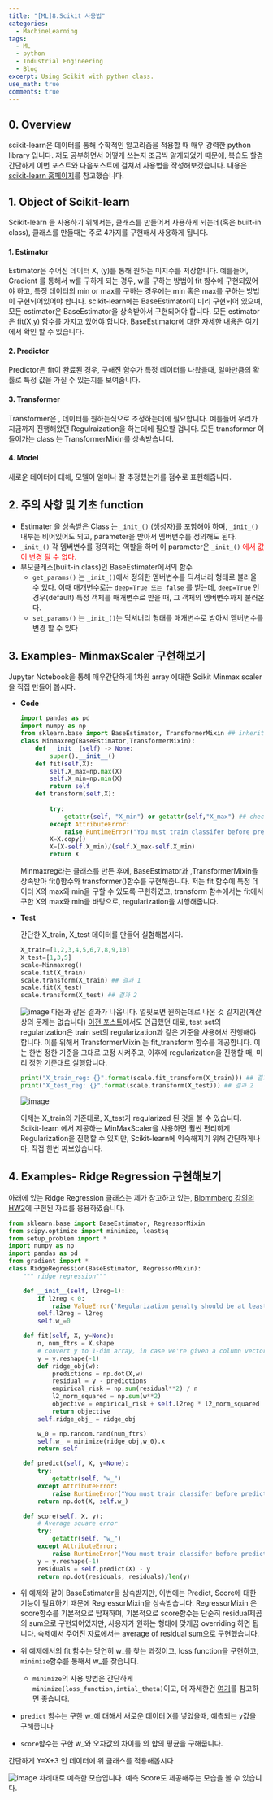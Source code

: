 ```yaml
---
title: "[ML]8.Scikit 사용법"
categories:
  - MachineLearning
tags:
  - ML
  - python
  - Industrial Engineering
  - Blog
excerpt: Using Scikit with python class.
use_math: true
comments: true
---
```


## 0. Overview
scikit-learn은 데이터를 통해 수학적인 알고리즘을 적용할 때 매우 강력한 python library 입니다. 저도 공부하면서 어떻게 쓰는지 조금씩 알게되었기 때문에, 복습도 할겸 간단하게 이번 포스트와 다음포스트에 걸쳐서 사용법을 작성해보겠습니다. 내용은 [scikit-learn 홈페이지](https://scikit-learn.org/stable/developers/develop.html)를 참고했습니다.

## 1. Object of Scikit-learn
Scikit-learn 을 사용하기 위해서는, 클래스를 만들어서 사용하게 되는데(혹은 built-in class), 클래스를 만들때는  주로 4가지를 구현해서 사용하게 됩니다.

#### 1. Estimator
Estimator은 주어진 데이터 X, (y)를 통해 원하는 미지수를 저장합니다. 예를들어, Gradient 를 통해서 w를 구하게 되는 경우, w를 구하는 방법이 fit 함수에 구현되있어야 하고, 특정 데이터의 min or max를 구하는 경우에는 min 혹은 max를 구하는 방법이 구현되어있어야 합니다.
scikit-learn에는 BaseEstimator이 미리 구현되어 있으며, 모든 estimator은 BaseEstimator을 상속받아서 구현되어야 합니다. 모든 estimator은 fit(X,y) 함수를 가지고 있어야 합니다.
BaseEstimator에 대한 자세한 내용은 [여기](https://scikit-learn.org/stable/developers/develop.html)에서 확인 할 수 있습니다.

#### 2. Predictor
Predictor은 fit이 완료된 경우, 구해진 함수가 특정 데이터를 나왔을때, 얼마만큼의 확률로 특정 값을 가질 수 있는지를 보여줍니다. 

#### 3. Transformer
Transformer은 , 데이터를 원하는식으로 조정하는데에 필요합니다. 예를들어 우리가 지금까지 진행해왔던 Regulraization을 하는데에 필요할 겁니다. 모든 transformer 이들어가는 class 는  TransformerMixin를 상속받습니다. 

#### 4. Model
새로운 데이터에 대해, 모델이 얼마나 잘 추정했는가를 점수로 표현해줍니다.


## 2. 주의 사항 및 기초 function

- Estimater 을 상속받은 Class 는 ```_init_()``` (생성자)를  포함해야 하며, ```_init_()``` 내부는 비어있어도 되고, parameter을 받아서 멤버변수를 정의해도 된다. 
-  ```_init_()``` 각 멤버변수를 정의하는 역할을 하며 이 parameter은 ```_init_()``` <span style="color:red">에서 값이 변경 될 수 없다.</span>
- 부모클래스(built-in class)인 BaseEstimater에서의 함수
  - ```get_params()``` 는 ```_init_()```에서 정의한 멤버변수를 딕셔너리 형태로 불러올 수 있다. 이때 매개변수로는 ```deep=True 또는 false``` 를 받는데, ```deep=True``` 인 경우(default) 특정 객체를 매개변수로 받을 때, 그 객체의 멤버변수까지 불러온다.
  - ```set_params()``` 는   ```_init_()```는 딕셔너리 형태를 매개변수로 받아서 멤버변수를 변경 할 수 있다




## 3. Examples- MinmaxScaler 구현해보기

Jupyter Notebook을 통해 매우간단하게 1차원 array 에대한 Scikit Minmax scaler을 직접 만들어 봅시다.
- __Code__

  ```python
  import pandas as pd
  import numpy as np
  from sklearn.base import BaseEstimator, TransformerMixin ## inheritance..
  class Minmaxreg(BaseEstimator,TransformerMixin):
      def __init__(self) -> None:
          super().__init__()
      def fit(self,X):
          self.X_max=np.max(X)
          self.X_min=np.min(X)
          return self
      def transform(self,X):
          
          try:
              getattr(self, "X_min") or getattr(self,"X_max") ## checking if fitted
          except AttributeError:
              raise RuntimeError("You must train classifer before predicting data!")
          X=X.copy()
          X=(X-self.X_min)/(self.X_max-self.X_min)
          return X
  ```
  Minmaxreg라는 클래스를 만든 후에, BaseEstimator과 ,TransformerMixin을 상속받아 fit()함수와 transformer()함수를 구현해줍니다.
  저는 fit 함수에 특정 데이터 X의 max와 min을 구할 수 있도록 구현하였고, transform 함수에서는 fit에서 구한 X의 max와 min을 바탕으로, regularization을 시행해줍니다.

- __Test__ 

  간단한 X_train, X_test 데이터를 만들어 실험해봅시다.

  ```python
  X_train=[1,2,3,4,5,6,7,8,9,10]
  X_test=[1,3,5]
  scale=Minmaxreg()
  scale.fit(X_train)
  scale.transform(X_train) ## 결과 1
  scale.fit(X_test)
  scale.transform(X_test) ## 결과 2
  ```
  ![image](https://user-images.githubusercontent.com/75593825/141425552-723248c0-cb27-45fd-8310-84bb01a289ce.png)
  다음과 같은 결과가 나옵니다. 얼핏보면 원하는데로 나온 것 같지만(계산상의 문제는 없습니다) [이전 포스트](https://lookbackjh.github.io/machinelearning/Examples/)에서도 언급했던 대로, test set의 regularization은 train set의 regularization과 같은 기준을 사용해서 진행해야 합니다. 이를 위해서 
  TransformerMixin 는 fit_transform 함수를 제공합니다. 이는 한번 정한 기준을 그대로 고정 시켜주고, 이후에 regularization을 진행할 때, 미리 정한 기준대로 실행합니다. 

  ```python
  print("X_train_reg: {}".format(scale.fit_transform(X_train))) ## 결과 1
  print("X_test_reg: {}".format(scale.transform(X_test))) ## 결과 2
  ```

  ![image](https://user-images.githubusercontent.com/75593825/141426262-40592369-accb-40f1-8518-c843b07345aa.png)

  이제는 X_train의 기준대로, X_test가 regularized 된 것을 볼 수 있습니다.
  Scikit-learn 에서 제공하는 MinMaxScaler을 사용하면 훨씬 편리하게 Regularization을 진행할 수 있지만, Scikit-learn에 익숙해지기 위해 간단하게나마, 직접 한번 짜보았습니다.


## 4. Examples- Ridge Regression 구현해보기
아래에 있는 Ridge Regression 클래스는 제가 참고하고 있는, [Blommberg 강의의 HW2](https://bloomberg.github.io/foml/#resources)에 구현된 자료를 응용하였습니다.

```python
from sklearn.base import BaseEstimator, RegressorMixin
from scipy.optimize import minimize, leastsq
from setup_problem import *
import numpy as np
import pandas as pd
from gradient import *
class RidgeRegression(BaseEstimator, RegressorMixin):
    """ ridge regression"""

    def __init__(self, l2reg=1):
        if l2reg < 0:
            raise ValueError('Regularization penalty should be at least 0.')
        self.l2reg = l2reg
        self.w_=0

    def fit(self, X, y=None):
        n, num_ftrs = X.shape
        # convert y to 1-dim array, in case we're given a column vector
        y = y.reshape(-1)
        def ridge_obj(w):
            predictions = np.dot(X,w)
            residual = y - predictions
            empirical_risk = np.sum(residual**2) / n
            l2_norm_squared = np.sum(w**2)
            objective = empirical_risk + self.l2reg * l2_norm_squared
            return objective
        self.ridge_obj_ = ridge_obj

        w_0 = np.random.rand(num_ftrs)
        self.w_ = minimize(ridge_obj,w_0).x
        return self

    def predict(self, X, y=None):
        try:
            getattr(self, "w_")
        except AttributeError:
            raise RuntimeError("You must train classifer before predicting data!")
        return np.dot(X, self.w_)

    def score(self, X, y):
        # Average square error
        try:
            getattr(self, "w_")
        except AttributeError:
            raise RuntimeError("You must train classifer before predicting data!")
        y = y.reshape(-1)
        residuals = self.predict(X) - y
        return np.dot(residuals, residuals)/len(y)
```

- 위 예제와 같이 BaseEstimater을 상속받지만, 이번에는 Predict, Score에 대한 기능이 필요하기 때문에 RegressorMixin을 상속받습니다. RegressorMixin 은 score함수를 기본적으로 탑재하며, 기본적으로 score함수는 단순히 residual제곱의 sum으로 구현되어있지만, 사용자가  원하는 형태에 맞게끔 overriding 하면 됩니다. 숙제에서 주어진 자료에서는 average of residual sum으로 구현했습니다.

- 위 예제에서의 fit 함수는 당연히 w_를 찾는 과정이고, loss function을 구현하고, ```minimize```함수를 통해서 w_를 찾습니다.
  - ```minimize```의 사용 방법은 간단하게 ```minimize(loss_function,intial_theta)```이고, 더 자세한건 [여기](https://docs.scipy.org/doc/scipy/reference/optimize.html)를 참고하면 좋습니다.
- ```predict``` 함수는 구한 w_에 대해서 새로운 데이터 X를 넣었을때, 예측되는 y값을 구해줍니다
- ```score```함수는 구한 w_와 오차값의 차이를 의 합의 평균을 구해줍니다.




간단하게 Y=X+3 인 데이터에 위 클래스를 적용해봅시다


![image](https://user-images.githubusercontent.com/75593825/141935988-e770bed7-589f-464d-a32d-de28a97e9cdc.png)
차례대로 예측한 모습입니다. 예측  Score도 제공해주는 모습을 볼 수 있습니다.



